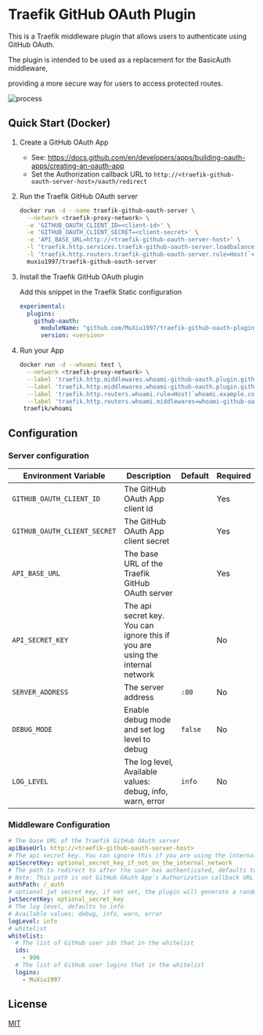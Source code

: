 # Traefik GitHub OAuth Plugin

This is a Traefik middleware plugin that allows users to authenticate using GitHub OAuth.

The plugin is intended to be used as a replacement for the BasicAuth middleware,

providing a more secure way for users to access protected routes.

![process](https://user-images.githubusercontent.com/49554020/216764214-4097f8da-33d2-49ef-9f12-0194d671bd92.svg)

## Quick Start (Docker)

1. Create a GitHub OAuth App
   
   - See: https://docs.github.com/en/developers/apps/building-oauth-apps/creating-an-oauth-app
   - Set the Authorization callback URL to `http://<traefik-github-oauth-server-host>/oauth/redirect`

2. Run the Traefik GitHub OAuth server
   
   ```sh
   docker run -d --name traefik-github-oauth-server \
     --network <traefik-proxy-network> \
     -e 'GITHUB_OAUTH_CLIENT_ID=<client-id>' \
     -e 'GITHUB_OAUTH_CLIENT_SECRET=<client-secret>' \
     -e 'API_BASE_URL=http://<traefik-github-oauth-server-host>' \
     -l 'traefik.http.services.traefik-github-oauth-server.loadbalancer.server.port=80' \
     -l 'traefik.http.routers.traefik-github-oauth-server.rule=Host(`<traefik-github-oauth-server-host>`)' \
     muxiu1997/traefik-github-oauth-server
   ```

3. Install the Traefik GitHub OAuth plugin
   
    Add this snippet in the Traefik Static configuration
   
   ```yaml
   experimental:
     plugins:
       github-oauth:
         moduleName: "github.com/MuXiu1997/traefik-github-oauth-plugin"
         version: <version>
   ```

4. Run your App
   
   ```sh
   docker run -d --whoami test \
     --network <traefik-proxy-network> \
     --label 'traefik.http.middlewares.whoami-github-oauth.plugin.github-oauth.apiBaseUrl=http://traefik-github-oauth-server' \
     --label 'traefik.http.middlewares.whoami-github-oauth.plugin.github-oauth.whitelist.logins[0]=MuXiu1997' \
     --label 'traefik.http.routers.whoami.rule=Host(`whoami.example.com`)' \
     --label 'traefik.http.routers.whoami.middlewares=whoami-github-oauth' \
    traefik/whoami
   ```

## Configuration

### Server configuration

| Environment Variable         | Description                                                                   | Default | Required |
|------------------------------|-------------------------------------------------------------------------------|---------|----------|
| `GITHUB_OAUTH_CLIENT_ID`     | The GitHub OAuth App client id                                                |         | Yes      |
| `GITHUB_OAUTH_CLIENT_SECRET` | The GitHub OAuth App client secret                                            |         | Yes      |
| `API_BASE_URL`               | The base URL of the Traefik GitHub OAuth server                               |         | Yes      |
| `API_SECRET_KEY`             | The api secret key. You can ignore this if you are using the internal network |         | No       |
| `SERVER_ADDRESS`             | The server address                                                            | `:80`   | No       |
| `DEBUG_MODE`                 | Enable debug mode and set log level to debug                                  | `false` | No       |
| `LOG_LEVEL`                  | The log level, Available values: debug, info, warn, error                     | `info`  | No       |

### Middleware Configuration

```yaml
# The base URL of the Traefik GitHub OAuth server
apiBaseUrl: http://<traefik-github-oauth-server-host>
# The api secret key. You can ignore this if you are using the internal network
apiSecretKey: optional_secret_key_if_not_on_the_internal_network
# The path to redirect to after the user has authenticated, defaults to /_auth
# Note: This path is not GitHub OAuth App's Authorization callback URL
authPath: /_auth
# optional jwt secret key, if not set, the plugin will generate a random key
jwtSecretKey: optional_secret_key
# The log level, defaults to info
# Available values: debug, info, warn, error
logLevel: info
# whitelist
whitelist:
  # The list of GitHub user ids that in the whitelist
  ids:
    - 996
  # The list of GitHub user logins that in the whitelist
  logins:
    - MuXiu1997
```

## License

[MIT](./LICENSE)
